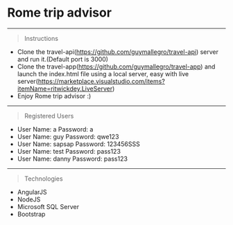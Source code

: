 # Rome trip advisor

---

> Instructions

- Clone the travel-api(https://github.com/guymallegro/travel-api) server and run it.(Default port is 3000)
- Clone the travel-app(https://github.com/guymallegro/travel-app) and launch the index.html file using a local server, easy with
  live server(https://marketplace.visualstudio.com/items?itemName=ritwickdey.LiveServer)
- Enjoy Rome trip advisor :)

---

> Registered Users

- User Name: a         Password: a
- User Name: guy       Password: qwe123
- User Name: sapsap    Password: 123456SSS
- User Name: test      Password: pass123
- User Name: danny     Password: pass123

---

> Technologies

- AngularJS
- NodeJS
- Microsoft SQL Server
- Bootstrap


